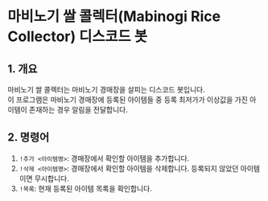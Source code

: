 # 마비노기 쌀 콜렉터(Mabinogi Rice Collector) 디스코드 봇

## 1. 개요

마비노기 쌀 콜렉터는 마비노기 경매장을 살피는 디스코드 봇입니다.<br/>
이 프로그램은 마비노기 경매장에 등록된 아이템들 중 등록 최저가가 이상값을 가진 아이템이 존재하는 경우 알림을 전달합니다.<br/>

## 2. 명령어

1. `!추가 <아이템명>`: 경매장에서 확인할 아이템을 추가합니다.
2. `!삭제 <아이템명>`: 경매장에서 확인할 아이템을 삭제합니다. 등록되지 않았던 아이템이면 무시합니다.
3. `!목록`: 현재 등록된 아이템 목록을 확인합니다.

